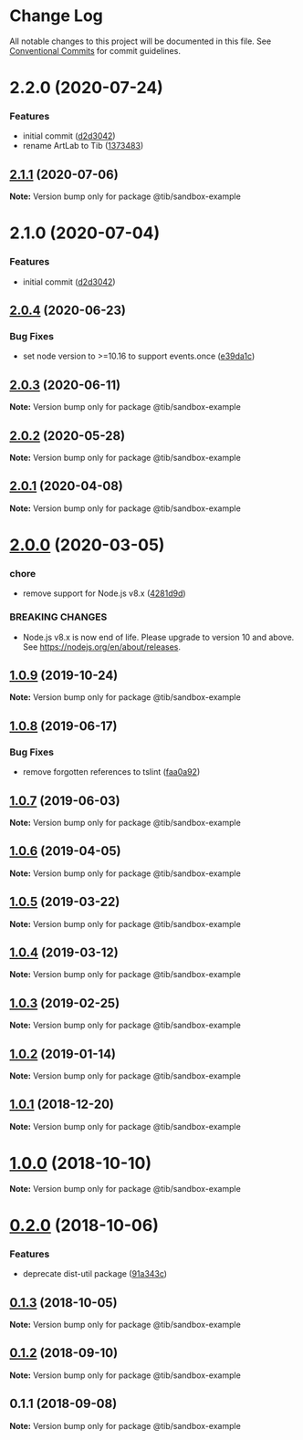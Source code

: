 # Change Log

All notable changes to this project will be documented in this file.
See [Conventional Commits](https://conventionalcommits.org) for commit guidelines.

# 2.2.0 (2020-07-24)


### Features

* initial commit ([d2d3042](https://github.com/tibjs/framework/commit/d2d3042c9282625e4f5e8006d391d1c4ac42fc7d))
* rename ArtLab to Tib ([1373483](https://github.com/tibjs/framework/commit/1373483d3294162f9aa827a5e158b8a529d32338))





## [2.1.1](https://github.com/tibjs/framework/compare/@tib/sandbox-example@2.1.0...@tib/sandbox-example@2.1.1) (2020-07-06)

**Note:** Version bump only for package @tib/sandbox-example





# 2.1.0 (2020-07-04)


### Features

* initial commit ([d2d3042](https://github.com/tibjs/framework/commit/d2d3042c9282625e4f5e8006d391d1c4ac42fc7d))





## [2.0.4](https://github.com/tibjs/framework/compare/@tib/sandbox-example@2.0.3...@tib/sandbox-example@2.0.4) (2020-06-23)


### Bug Fixes

* set node version to >=10.16 to support events.once ([e39da1c](https://github.com/tibjs/framework/commit/e39da1ca47728eafaf83c10ce35b09b03b6a4edc))





## [2.0.3](https://github.com/tibjs/framework/compare/@tib/sandbox-example@2.0.2...@tib/sandbox-example@2.0.3) (2020-06-11)

**Note:** Version bump only for package @tib/sandbox-example





## [2.0.2](https://github.com/tibjs/framework/compare/@tib/sandbox-example@2.0.1...@tib/sandbox-example@2.0.2) (2020-05-28)

**Note:** Version bump only for package @tib/sandbox-example





## [2.0.1](https://github.com/tibjs/framework/compare/@tib/sandbox-example@2.0.0...@tib/sandbox-example@2.0.1) (2020-04-08)

**Note:** Version bump only for package @tib/sandbox-example





# [2.0.0](https://github.com/tibjs/framework/compare/@tib/sandbox-example@1.0.9...@tib/sandbox-example@2.0.0) (2020-03-05)


### chore

* remove support for Node.js v8.x ([4281d9d](https://github.com/tibjs/framework/commit/4281d9df50f0715d32879e1442a90b643ec8f542))


### BREAKING CHANGES

* Node.js v8.x is now end of life. Please upgrade to version
10 and above. See https://nodejs.org/en/about/releases.





## [1.0.9](https://github.com/tibjs/framework/compare/@tib/sandbox-example@1.0.8...@tib/sandbox-example@1.0.9) (2019-10-24)

**Note:** Version bump only for package @tib/sandbox-example





## [1.0.8](https://github.com/tibjs/framework/compare/@tib/sandbox-example@1.0.7...@tib/sandbox-example@1.0.8) (2019-06-17)


### Bug Fixes

* remove forgotten references to tslint ([faa0a92](https://github.com/tibjs/framework/commit/faa0a92))





## [1.0.7](https://github.com/tibjs/framework/compare/@tib/sandbox-example@1.0.6...@tib/sandbox-example@1.0.7) (2019-06-03)

**Note:** Version bump only for package @tib/sandbox-example





## [1.0.6](https://github.com/tibjs/framework/compare/@tib/sandbox-example@1.0.5...@tib/sandbox-example@1.0.6) (2019-04-05)

**Note:** Version bump only for package @tib/sandbox-example





## [1.0.5](https://github.com/tibjs/framework/compare/@tib/sandbox-example@1.0.4...@tib/sandbox-example@1.0.5) (2019-03-22)

**Note:** Version bump only for package @tib/sandbox-example





## [1.0.4](https://github.com/tibjs/framework/compare/@tib/sandbox-example@1.0.3...@tib/sandbox-example@1.0.4) (2019-03-12)

**Note:** Version bump only for package @tib/sandbox-example





## [1.0.3](https://github.com/tibjs/framework/compare/@tib/sandbox-example@1.0.2...@tib/sandbox-example@1.0.3) (2019-02-25)

**Note:** Version bump only for package @tib/sandbox-example





## [1.0.2](https://github.com/tibjs/framework/compare/@tib/sandbox-example@1.0.1...@tib/sandbox-example@1.0.2) (2019-01-14)

**Note:** Version bump only for package @tib/sandbox-example





## [1.0.1](https://github.com/tibjs/framework/compare/@tib/sandbox-example@1.0.0...@tib/sandbox-example@1.0.1) (2018-12-20)

**Note:** Version bump only for package @tib/sandbox-example





# [1.0.0](https://github.com/tibjs/framework/compare/@tib/sandbox-example@0.2.0...@tib/sandbox-example@1.0.0) (2018-10-10)

**Note:** Version bump only for package @tib/sandbox-example





<a name="0.2.0"></a>
# [0.2.0](https://github.com/tibjs/framework/compare/@tib/sandbox-example@0.1.3...@tib/sandbox-example@0.2.0) (2018-10-06)


### Features

* deprecate dist-util package ([91a343c](https://github.com/tibjs/framework/commit/91a343c))





<a name="0.1.3"></a>
## [0.1.3](https://github.com/tibjs/framework/compare/@tib/sandbox-example@0.1.2...@tib/sandbox-example@0.1.3) (2018-10-05)

**Note:** Version bump only for package @tib/sandbox-example





<a name="0.1.2"></a>
## [0.1.2](https://github.com/tibjs/framework/compare/@tib/sandbox-example@0.1.1...@tib/sandbox-example@0.1.2) (2018-09-10)

**Note:** Version bump only for package @tib/sandbox-example





<a name="0.1.1"></a>
## 0.1.1 (2018-09-08)

**Note:** Version bump only for package @tib/sandbox-example
